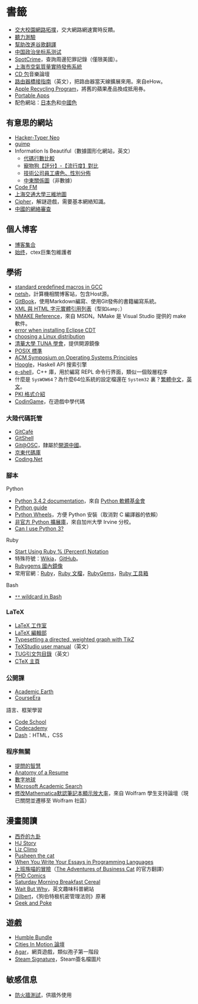 # 書籤

* [交大校園網路拓撲](http://net.sjtu.edu.cn/info/1011/1209.htm)，交大網路網速實時反饋。
* [聽力測驗](http://www.chiphell.com/thread-254346-1-1.html)
* [幫助改進谷歌翻譯](https://translate.google.com/community)
* [中国政治坐标系测试](http://zuobiao.me/)
* [SpotCrime](http://spotcrime.com/)，查詢周邊犯罪記錄（僅限美國）。
* [上海市空氣質量實時發佈系統](http://www.semc.com.cn/aqi/home/Station.aspx)
* [CD 包](http://www.cdbao.net/)音樂論壇
* [路由器橋接指南](http://www.ehow.com/how_2308651_use-router-as-repeater.html)（英文），把路由器當天線擴展來用。來自eHow。
* [Apple Recycling Program](http://www.apple.com/recycling/gift-card/)，將舊的蘋果產品換成抵用券。
* [Portable Apps](http://portableapps.com/)
* 配色網站：[日本色](http://nipponcolors.com/)和[中國色](http://zhongguose.com/)

## 有意思的網站

* [Hacker-Typer Neo](http://fediafedia.com/neo/ "coding by mashing keyboard")
* [guimp](http://www.guimp.com/ "smallest website in the world")
* Information Is Beautiful（數據圖形化網站，英文）
    * [代碼行數比較](http://www.informationisbeautiful.net/2013/millions-of-lines-of-code/)
    * [寵物狗【評分】-【流行度】對比](http://www.informationisbeautiful.net/visualizations/best-in-show-whats-the-top-data-dog/)
    * [技術公司員工膚色、性別分佈](http://www.informationisbeautiful.net/visualizations/diversity-in-tech/)
    * [中東關係圖](http://www.informationisbeautiful.net/visualizations/the-middle-east-key-players-notable-relationships/)（非數據）
* [Code FM](http://cmd.fm/)
* [上海交通大學三維地圖](http://3dcampus.sjtu.edu.cn/)
* [Cipher](http://www.gamemastertips.com/cipher/cipher.htm)，解謎遊戲，需要基本網絡知識。
* [中國的網絡審查](https://zh.greatfire.org)

## 個人博客

* [博客集合](http://www.daquan8.com/)
* [始终](http://liam0205.me/)，ctex巨集包維護者

## 學術

* [standard predefined macros in GCC](https://gcc.gnu.org/onlinedocs/cpp/Standard-Predefined-Macros.html)
* [netsh](http://www.netsh.org/)，計算機相關博客站，包含Host源。
* [GitBook](https://www.gitbook.com)，使用Markdown編寫、使用Git發佈的書籍編寫系統。
* [XML 與 HTML 字元實體引用列表](http://zh.wikipedia.org/wiki/XML与HTML字符实体引用列表)（型如`&amp;`）
* [NMAKE Reference](https://msdn.microsoft.com/en-us/library/dd9y37ha.aspx)，來自 MSDN。NMake 是 Visual Studio 提供的 make 軟件。
* [error when installing Eclipse CDT](http://askubuntu.com/q/312660/387188)
* [choosing a Linux distribution](http://www.rackspace.com/knowledge_center/article/choosing-a-linux-distribution)
* [清華大學 TUNA 學會](http://tuna.tsinghua.edu.cn/)，提供開源鏡像
* [POSIX 標準](http://pubs.opengroup.org/onlinepubs/9699919799/utilities/contents.html)
* [ACM Symposium on Operating Systems Principles](http://sosp.org/)
* [Hoogle](https://www.haskell.org/hoogle/)，Haskell API 搜索引擎
* [e-shell](http://wanderinghorse.net/computing/shellish/eshell.html)，C++ 庫，用於編寫 REPL 命令行界面，類似一個殼層程序
* 什麼是 `SysWOW64`？為什麼64位系統的設定檔還在 `System32` 裏？[繁體中文](http://blog.xuite.net/auster.lai/twblog/123089423-什麼是SysWow64)，[英文](http://www.samlogic.net/articles/32-64-bit-windows-folder-x86-syswow64.htm)。
* [PKI 格式介紹](https://www.cem.me/pki/index.html)
* [CodinGame](https://www.codingame.com/)，在遊戲中學代碼

### 大陸代碼託管

* [GitCafé](https://gitcafe.com)
* [GitShell](https://gitshell.com)
* [Git@OSC](https://git.oschina.net)，隸屬於[開源中國](https://www.oschina.net)。
* [京東代碼庫](https://code.jd.com)
* [Coding.Net](https://coding.net)

### 腳本

Python

* [Python 3.4.2 documentation](https://docs.python.org/3.4/index.html)，來自 [Python 軟體基金會](https://www.python.org/ "Python Software Foundation")
* [Python guide](http://docs.python-guide.org/en/latest/)
* [Python Wheels](http://pythonwheels.com/)，方便 Python 安裝（取消對 C 編譯器的依賴）
* [非官方 Python 擴展庫](http://www.lfd.uci.edu/~gohlke/pythonlibs/)，來自加州大學 Irvine 分校。
* [Can I use Python 3?](https://caniusepython3.com)

Ruby

* [Start Using Ruby % (Percent) Notation](http://teohm.com/blog/2012/10/15/start-using-ruby-percent-notation/)
* 特殊符號：[Wikia](http://ruby.wikia.com/wiki/Special_variable)，[GitHub](https://github.com/ruby/ruby/blob/trunk/lib/English.rb)。
* [Rubygems 國內鏡像](https://ruby.taobao.org)
* 常用官網：[Ruby](https://www.ruby-lang.org/zh_tw/)，[Ruby 文檔](http://ruby-doc.org/)，[RubyGems](https://rubygems.org/)，[Ruby 工具箱](https://www.ruby-toolbox.com/)

Bash

* [`**` wildcard in Bash](http://www.linuxjournal.com/content/globstar-new-bash-globbing-option)

### LaTeX

* [LaTeX 工作室](http://www.latexstudio.net/ "LaTeX Studio")
* [LaTeX 編輯部](http://zzg34b.w3.c361.com/index.htm)
* [Typesetting a directed, weighted graph with TikZ](http://tex.stackexchange.com/q/37185/25432 "LaTeX Stack Exchange")
* [TeXStudio user manual](http://texstudio.sourceforge.net/manual/current/usermanual_en.html)（英文）
* [TUG引文包目錄](http://ftp.math.utah.edu/pub//tex/bib/index-table.html)（英文）
* [CTeX 主頁](http://www.ctex.org/HomePage)

### 公開課

* [Academic Earth](http://academicearth.org/)
* [CourseEra](https://www.coursera.org)

語言、框架學習

* [Code School](https://www.codeschool.com/)
* [Codecademy](http://www.codecademy.com/learn)
* [Dash](https://dash.generalassemb.ly)：HTML，CSS

### 程序無關

* [提問的智慧](/doc/oss/smart-questions.html)
* [Anatomy of a Resume](http://www.bu.edu/careers/resumes-cover-letters/resumes/anatomy-of-a-resume/ "Boston University")
* [數字地球](http://www.digitalearth.cn/ "GeoBeans")
* [Microsoft Academic Search](http://academic.research.microsoft.com/)
* [修改Mathematica默認筆記本顯示放大率](http://forums.wolfram.com/student-support/topics/21046 "increasing default font size")，來自 Wolfram 學生支持論壇（現已關閉並遷移至 Wolfram 社區）

## 漫畫閱讀

* [西乔的九卦](http://xiqiao.info/)
* [HJ Story](http://hjstory.tumblr.com/)
* [Liz Climo](http://lizclimo.tumblr.com/)
* [Pusheen the cat](http://pusheen.com/)
* [When You Write Your Essays in Programming Languages](http://somethingofthatilk.com/index.php?id=135)
* [上班族喵的冒險](http://www.businesscat.happyjar.com/zh-hant/)（[The Adventures of Business Cat](http://www.businesscat.happyjar.com/) 的官方翻譯）
* [PHD Comics](http://phdcomics.com/comics.php)
* [Saturday Morning Breakfast Cereal](http://www.smbc-comics.com/)
* [Wait But Why](http://waitbutwhy.com/)，英文趣味科普網站
* [Dilbert](http://dilbert.com/)，《狗伯特极机密管理法则》原著
* [Geek and Poke](http://geek-and-poke.com/)

## 遊戲

* [Humble Bundle](https://www.humblebundle.com/)
* [Cities In Motion 論壇](http://forum.paradoxplaza.com/forum/forumdisplay.php?740-Cities-in-Motion-2)
* [Agar](http://agar.io/)，網頁遊戲，類似孢子第一階段
* [Steam Signature](http://steamsignature.com/)，Steam簽名檔圖片

## 敏感信息

* [防火牆測試](http://www.greatfirewallofchina.org/index.php)，供牆外使用
